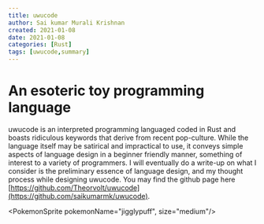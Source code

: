 ```yaml
---
title: uwucode
author: Sai kumar Murali Krishnan
created: 2021-01-08 
date: 2021-01-08 
categories: [Rust]
tags: [uwucode,summary]
---
```


<script>
import PokemonSprite from '$lib/components/pkmn/pokemon.svelte'
import Sprite from '$lib/components/pkmn/sprite.svelte'
import Framed from '$lib/components/pkmn/frame.svelte'
</script>

# An esoteric toy programming language

uwucode is an interpreted programming languaged coded in Rust and boasts ridiculous keywords that derive from recent pop-culture. While the language itself may be satirical and impractical to use, it conveys simple aspects of language design in a beginner friendly manner, something of interest to a variety of programmers. I will eventually do a write-up on what I consider is the preliminary essence of language design, and my thought process while designing uwucode. You may find the github page here [https://github.com/Theorvolt/uwucode](https://github.com/saikumarmk/uwucode).


<PokemonSprite pokemonName="jigglypuff", size="medium"/>